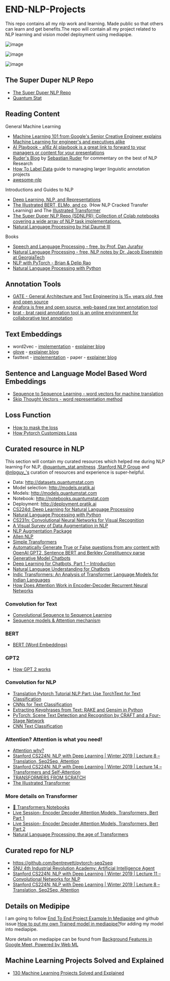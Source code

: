 # END-NLP-Projects
This repo contains all my nlp work and learning. Made public so that others can learn and get benefits.The repo will contain all my project related to NLP learning and vision model deployment using mediapipe.

![image](https://media.giphy.com/media/YknAouVrcbkiDvWUOR/giphy.gif)

![image](https://media.giphy.com/media/26xBtSyoi5hUUkCEo/giphy.gif)

![image](https://media.giphy.com/media/3o6Ztg5jGKDQSjaZ1K/giphy.gif)

## The Super Duper NLP Repo
- [The Super Duper NLP Repo](https://notebooks.quantumstat.com/)
- [Quantum Stat](https://quantumstat.medium.com/)

## Reading Content

General Machine Learning
- [Machine Learning 101 from Google's Senior Creative Engineer explains Machine Learning for engineer's and executives alike](https://docs.google.com/presentation/d/1kSuQyW5DTnkVaZEjGYCkfOxvzCqGEFzWBy4e9Uedd9k/edit?usp=sharing)
- [AI Playbook - a16z AI playbook is a great link to forward to your managers or content for your presentations](https://aiplaybook.a16z.com/)
- [Ruder's Blog](http://ruder.io/#open) by [Sebastian Ruder](https://twitter.com/seb_ruder) for commentary on the best of NLP Research
- [How To Label Data](https://www.lighttag.io/how-to-label-data/) guide to managing larger linguistic annotation projects
- [awesome-nlp](https://github.com/keon/awesome-nlp#books)

Introductions and Guides to NLP
- [Deep Learning, NLP, and Representations](https://colah.github.io/posts/2014-07-NLP-RNNs-Representations/)
- [The Illustrated BERT, ELMo, and co](https://jalammar.github.io/illustrated-bert/). (How NLP Cracked Transfer Learning) and The [Illustrated Transformer](https://jalammar.github.io/illustrated-transformer/)
- [The Super Duper NLP Repo (SDNLPR): Collection of Colab notebooks covering a wide array of NLP task implementations.](https://notebooks.quantumstat.com/)
- [Natural Language Processing by Hal Daumé III](https://nlpers.blogspot.com/)

Books
- [Speech and Language Processing - free, by Prof. Dan Jurafsy](https://web.stanford.edu/~jurafsky/slp3/)
- [Natural Language Processing - free, NLP notes by Dr. Jacob Eisenstein at GeorgiaTech](https://github.com/jacobeisenstein/gt-nlp-class)
- [NLP with PyTorch - Brian & Delip Rao](https://github.com/joosthub/PyTorchNLPBook)
- [Natural Language Processing with Python](https://www.nltk.org/book/)

## Annotation Tools
- [GATE - General Architecture and Text Engineering is 15+ years old, free and open source](https://gate.ac.uk/overview.html)
- [Anafora is free and open source, web-based raw text annotation tool](https://github.com/weitechen/anafora)
- [brat - brat rapid annotation tool is an online environment for collaborative text annotation](https://brat.nlplab.org/)

## Text Embeddings
- word2vec - [implementation](https://code.google.com/archive/p/word2vec/) - [explainer blog](http://colah.github.io/posts/2014-07-NLP-RNNs-Representations/)
- [glove](https://nlp.stanford.edu/pubs/glove.pdf) - [explainer blog](https://blog.acolyer.org/2016/04/22/glove-global-vectors-for-word-representation/)
- fasttext - [implementation](https://github.com/facebookresearch/fastText) - paper - [explainer blog](https://towardsdatascience.com/fasttext-under-the-hood-11efc57b2b3)

## Sentence and Language Model Based Word Embeddings
- [Sequence to Sequence Learning - word vectors for machine translation](https://papers.nips.cc/paper/5346-sequence-to-sequence-learning-with-neural-networks.pdf)
- [Skip Thought Vectors - word representation method](https://arxiv.org/abs/1506.06726)



## Loss Function
- [How to mask the loss](https://www.programmersought.com/article/7809233934/)
- [How Pytorch Customizes Loss](https://www.programmersought.com/article/4356271119/)

## Curated resource in NLP
This section will contain my curated resources which helped me during NLP learning
For NLP, [@quantum_stat](https://twitter.com/Quantum_Stat),[amitness](https://twitter.com/amitness) ,[Stanford NLP Group](https://twitter.com/stanfordnlp) and [@nlpguy_'s](https://twitter.com/nlpguy_) curation of resources and experience is super-helpful.

- Data: http://datasets.quantumstat.com
- Model selection: http://models.pratik.ai
- Models: http://models.quantumstat.com
- Notebook: http://notebooks.quantumstat.com
- Deployment: http://deployment.pratik.ai
- [CS224d: Deep Learning for Natural Language Processing](http://cs224d.stanford.edu/)
- [Natural Language Processing with Python](http://www.nltk.org/book/)
- [CS231n: Convolutional Neural Networks for Visual Recognition](http://cs231n.stanford.edu/)
- [A Visual Survey of Data Augmentation in NLP](https://amitness.com/2020/05/data-augmentation-for-nlp/)
- [NLP Augmentation Package](https://github.com/makcedward/nlpaug)
- [Allen NLP](https://allennlp.org/)
- [Simple Transformers](https://simpletransformers.ai/)
- [Automatically Generate True or False questions from any content with OpenAI GPT2, Sentence BERT and Berkley Constituency parse](https://medium.com/swlh/practical-ai-automatically-generate-true-or-false-questions-from-any-content-with-openai-gpt2-9081ffe4d4c9)
- [Generative Model Chatbots](https://medium.com/botsupply/generative-model-chatbots-e422ab08461e)
- [Deep Learning for Chatbots, Part 1 – Introduction](http://www.wildml.com/2016/04/deep-learning-for-chatbots-part-1-introduction/?subscribe=success#blog_subscription-2)
- [Natural Language Understanding for Chatbots](https://medium.com/neuralspace/natural-language-understanding-for-chatbots-2eb7a81b9390)
- [Indic Transformers: An Analysis of Transformer Language Models for Indian Languages](https://medium.com/neuralspace/indic-transformers-an-analysis-of-transformer-language-models-for-indian-languages-c6b4db0643b)
- [How Does Attention Work in Encoder-Decoder Recurrent Neural Networks](https://machinelearningmastery.com/how-does-attention-work-in-encoder-decoder-recurrent-neural-networks/)

### Convolution for Text
- [Convolutional Sequence to Sequence Learning](https://charon.me/posts/pytorch/pytorch_seq2seq_5/)
- [Sequence models & Attention mechanism](https://charon.me/posts/dl/dl15/)


### BERT
- [BERT (Word Embeddings)](https://charon.me/posts/nlp/bert/)

### GPT2
- [How GPT 2 works](https://charon.me/posts/model/gpt-2/)

### Convolution for NLP
- [Translation Pytorch Tutorial NLP Part: Use TorchText for Text Classification](https://www.programmersought.com/article/93015028948/)
- [CNNs for Text Classification](https://cezannec.github.io/CNN_Text_Classification/)
- [Extracting Keyphrases from Text: RAKE and Gensim in Python](https://medium.com/@nikitasaxena0209)
- [PyTorch: Scene Text Detection and Recognition by CRAFT and a Four-Stage Network](https://towardsdatascience.com/pytorch-scene-text-detection-and-recognition-by-craft-and-a-four-stage-network-ec814d39db05)
- [CNN Text Classification](https://github.com/amitkml/CNN_Text_Classification)

### Attention? Attention is what you need!
- [Attention why?](https://lilianweng.github.io/lil-log/2018/06/24/attention-attention.html)
- [Stanford CS224N: NLP with Deep Learning | Winter 2019 | Lecture 8 – Translation, Seq2Seq, Attention](https://www.youtube.com/watch?v=XXtpJxZBa2c)
- [Stanford CS224N: NLP with Deep Learning | Winter 2019 | Lecture 14 – Transformers and Self-Attention](https://www.youtube.com/watch?v=5vcj8kSwBCY)
- [TRANSFORMERS FROM SCRATCH](http://peterbloem.nl/blog/transformers)
- [The Illustrated Transformer](https://jalammar.github.io/illustrated-transformer/)

### More details on Transformer
- [🤗 Transformers Notebooks](https://huggingface.co/transformers/notebooks.html)
- [Live Session- Encoder Decoder,Attention Models, Transformers, Bert Part 1](https://www.youtube.com/watch?v=bHfXYQgn0Cc)
- [Live Session- Encoder Decoder,Attention Models, Transformers, Bert Part 2](https://www.youtube.com/watch?v=ZU12u6-ewP0)
- [Natural Language Processing: the age of Transformers](https://blog.scaleway.com/building-a-machine-reading-comprehension-system-using-the-latest-advances-in-deep-learning-for-nlp/)
 
## Curated repo for NLP
- https://github.com/bentrevett/pytorch-seq2seq
- [SNU 4th Industrial Revolution Academy: Artificial Intelligence Agent](http://ling.snu.ac.kr/class/AI_Agent/)
- [Stanford CS224N: NLP with Deep Learning | Winter 2019 | Lecture 11 – Convolutional Networks for NLP](https://www.youtube.com/watch?v=EAJoRA0KX7I)
- [Stanford CS224N: NLP with Deep Learning | Winter 2019 | Lecture 8 – Translation, Seq2Seq, Attention](https://www.youtube.com/watch?v=XXtpJxZBa2c)

## Details on Medipipe

I am going to follow [End To End Project Example In Mediapipe](https://medium.com/@mahakal001/end-to-end-project-example-in-mediapipe-b74a4a8ebb61) and github issue [How to put my own Trained model in mediapipe?](https://github.com/google/mediapipe/issues/507)for adding my model into mediapipe.

More details on mediapipe can be found from [Background Features in Google Meet, Powered by Web ML](https://www.googblogs.com/tag/machine-perception/)

## Machine Learning Projects Solved and Explained
- [130 Machine Learning Projects Solved and Explained](https://medium.com/the-innovation/130-machine-learning-projects-solved-and-explained-605d188fb392)
